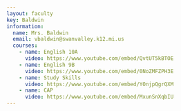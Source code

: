 ```yaml
---
layout: faculty
key: Baldwin
information:
  name: Mrs. Baldwin
  email: vbaldwin@swanvalley.k12.mi.us
  courses:
    - name: English 10A
      video: https://www.youtube.com/embed/QvtUT5kBTOE
    - name: English 9B
      video: https://www.youtube.com/embed/0NoZMFZPH3E
    - name: Study Skills
      video: https://www.youtube.com/embed/YOnjpQgrQXM
    - name: CAP
      video: https://www.youtube.com/embed/MxunSnXqbIU
---
```

